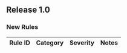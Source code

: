 ## Release 1.0

### New Rules

Rule ID | Category | Severity | Notes                    
--------|----------|----------|--------------------